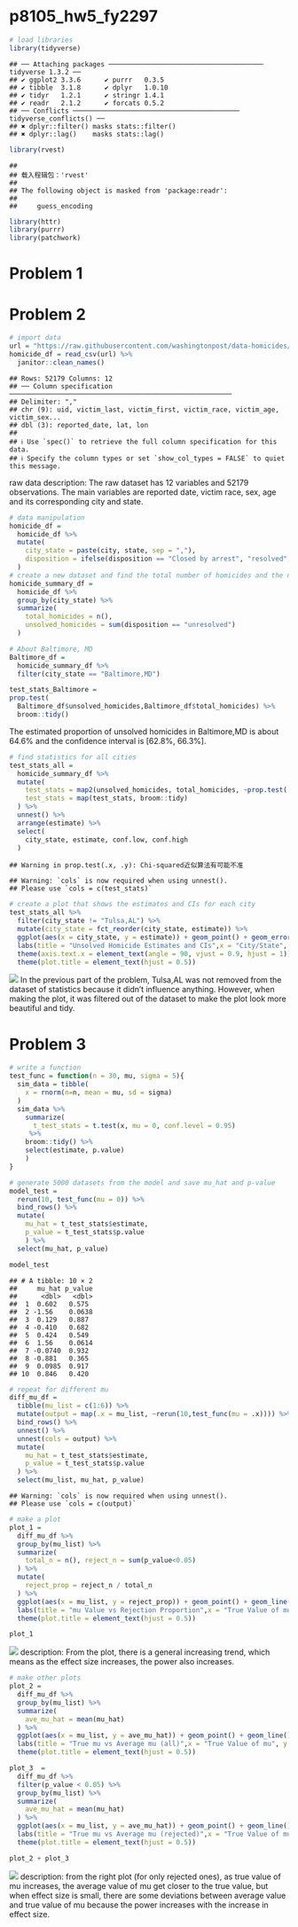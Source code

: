 p8105_hw5_fy2297
================

``` r
# load libraries
library(tidyverse)
```

    ## ── Attaching packages ─────────────────────────────────────── tidyverse 1.3.2 ──
    ## ✔ ggplot2 3.3.6      ✔ purrr   0.3.5 
    ## ✔ tibble  3.1.8      ✔ dplyr   1.0.10
    ## ✔ tidyr   1.2.1      ✔ stringr 1.4.1 
    ## ✔ readr   2.1.2      ✔ forcats 0.5.2 
    ## ── Conflicts ────────────────────────────────────────── tidyverse_conflicts() ──
    ## ✖ dplyr::filter() masks stats::filter()
    ## ✖ dplyr::lag()    masks stats::lag()

``` r
library(rvest)
```

    ## 
    ## 载入程辑包：'rvest'
    ## 
    ## The following object is masked from 'package:readr':
    ## 
    ##     guess_encoding

``` r
library(httr)
library(purrr)
library(patchwork)
```

# Problem 1

# Problem 2

``` r
# import data
url = "https://raw.githubusercontent.com/washingtonpost/data-homicides/master/homicide-data.csv"
homicide_df = read_csv(url) %>% 
  janitor::clean_names()
```

    ## Rows: 52179 Columns: 12
    ## ── Column specification ────────────────────────────────────────────────────────
    ## Delimiter: ","
    ## chr (9): uid, victim_last, victim_first, victim_race, victim_age, victim_sex...
    ## dbl (3): reported_date, lat, lon
    ## 
    ## ℹ Use `spec()` to retrieve the full column specification for this data.
    ## ℹ Specify the column types or set `show_col_types = FALSE` to quiet this message.

raw data description: The raw dataset has 12 variables and 52179
observations. The main variables are reported date, victim race, sex,
age and its corresponding city and state.

``` r
# data manipulation
homicide_df = 
  homicide_df %>% 
  mutate(
    city_state = paste(city, state, sep = ","),
    disposition = ifelse(disposition == "Closed by arrest", "resolved", "unresolved")
  )
# create a new dataset and find the total number of homicides and the number of unsolved homicides within cities
homicide_summary_df =
  homicide_df %>% 
  group_by(city_state) %>% 
  summarize(
    total_homicides = n(),
    unsolved_homicides = sum(disposition == "unresolved")
  )
```

``` r
# About Baltimore, MD
Baltimore_df =  
  homicide_summary_df %>% 
  filter(city_state == "Baltimore,MD")

test_stats_Baltimore = 
prop.test(
  Baltimore_df$unsolved_homicides,Baltimore_df$total_homicides) %>% 
  broom::tidy()
```

The estimated proportion of unsolved homicides in Baltimore,MD is about
64.6% and the confidence interval is \[62.8%, 66.3%\].

``` r
# find statistics for all cities
test_stats_all = 
  homicide_summary_df %>% 
  mutate(
    test_stats = map2(unsolved_homicides, total_homicides, ~prop.test(.x, .y)),
    test_stats = map(test_stats, broom::tidy)
  ) %>% 
  unnest() %>% 
  arrange(estimate) %>% 
  select(
    city_state, estimate, conf.low, conf.high
  )
```

    ## Warning in prop.test(.x, .y): Chi-squared近似算法有可能不准

    ## Warning: `cols` is now required when using unnest().
    ## Please use `cols = c(test_stats)`

``` r
# create a plot that shows the estimates and CIs for each city
test_stats_all %>% 
  filter(city_state != "Tulsa,AL") %>% 
  mutate(city_state = fct_reorder(city_state, estimate)) %>% 
  ggplot(aes(x = city_state, y = estimate)) + geom_point() + geom_errorbar(aes(ymin = conf.low, ymax = conf.high)) +
  labs(title = "Unsolved Homicide Estimates and CIs",x = "City/State", y = "Proportions of Unsolved Homicides") +
  theme(axis.text.x = element_text(angle = 90, vjust = 0.9, hjust = 1)) +
  theme(plot.title = element_text(hjust = 0.5)) 
```

![](p8105_hw5_fy2297_files/figure-gfm/unnamed-chunk-7-1.png)<!-- --> In
the previous part of the problem, Tulsa,AL was not removed from the
dataset of statistics because it didn’t influence anything. However,
when making the plot, it was filtered out of the dataset to make the
plot look more beautiful and tidy.

# Problem 3

``` r
# write a function
test_func = function(n = 30, mu, sigma = 5){
  sim_data = tibble(
    x = rnorm(n=n, mean = mu, sd = sigma)
  )
  sim_data %>% 
    summarize(
      t_test_stats = t.test(x, mu = 0, conf.level = 0.95)
     %>% 
    broom::tidy() %>% 
    select(estimate, p.value)
    )
}

# generate 5000 datasets from the model and save mu_hat and p-value
model_test =
  rerun(10, test_func(mu = 0)) %>% 
  bind_rows() %>% 
  mutate(
    mu_hat = t_test_stats$estimate,
    p_value = t_test_stats$p.value
    ) %>% 
  select(mu_hat, p_value)

model_test
```

    ## # A tibble: 10 × 2
    ##     mu_hat p_value
    ##      <dbl>   <dbl>
    ##  1  0.602   0.575 
    ##  2 -1.56    0.0638
    ##  3  0.129   0.887 
    ##  4 -0.410   0.682 
    ##  5  0.424   0.549 
    ##  6  1.56    0.0614
    ##  7 -0.0740  0.932 
    ##  8 -0.881   0.365 
    ##  9  0.0985  0.917 
    ## 10  0.846   0.420

``` r
# repeat for different mu
diff_mu_df = 
  tibble(mu_list = c(1:6)) %>% 
  mutate(output = map(.x = mu_list, ~rerun(10,test_func(mu = .x)))) %>% 
  bind_rows() %>% 
  unnest() %>% 
  unnest(cols = output) %>% 
  mutate(
    mu_hat = t_test_stats$estimate,
    p_value = t_test_stats$p.value
  ) %>% 
  select(mu_list, mu_hat, p_value)
```

    ## Warning: `cols` is now required when using unnest().
    ## Please use `cols = c(output)`

``` r
# make a plot
plot_1 =
  diff_mu_df %>% 
  group_by(mu_list) %>% 
  summarize(
    total_n = n(), reject_n = sum(p_value<0.05)
  ) %>% 
  mutate(
    reject_prop = reject_n / total_n
  ) %>% 
  ggplot(aes(x = mu_list, y = reject_prop)) + geom_point() + geom_line()+
  labs(title = "mu Value vs Rejection Proportion",x = "True Value of mu", y = "Rejection Proportion") +
  theme(plot.title = element_text(hjust = 0.5)) 

plot_1
```

![](p8105_hw5_fy2297_files/figure-gfm/unnamed-chunk-10-1.png)<!-- -->
description: From the plot, there is a general increasing trend, which
means as the effect size increases, the power also increases.

``` r
# make other plots
plot_2 =
  diff_mu_df %>% 
  group_by(mu_list) %>% 
  summarize(
    ave_mu_hat = mean(mu_hat)
  ) %>% 
  ggplot(aes(x = mu_list, y = ave_mu_hat)) + geom_point() + geom_line()+
  labs(title = "True mu vs Average mu (all)",x = "True Value of mu", y = "Average Value of mu") +
  theme(plot.title = element_text(hjust = 0.5)) 
```

``` r
plot_3  = 
  diff_mu_df %>% 
  filter(p_value < 0.05) %>% 
  group_by(mu_list) %>% 
  summarize(
    ave_mu_hat = mean(mu_hat)
  ) %>% 
  ggplot(aes(x = mu_list, y = ave_mu_hat)) + geom_point() + geom_line()+
  labs(title = "True mu vs Average mu (rejected)",x = "True Value of mu", y = "Average Value of mu") +
  theme(plot.title = element_text(hjust = 0.5)) 
```

``` r
plot_2 + plot_3
```

![](p8105_hw5_fy2297_files/figure-gfm/unnamed-chunk-13-1.png)<!-- -->
description: from the right plot (for only rejected ones), as true value
of mu increases, the average value of mu get closer to the true value,
but when effect size is small, there are some deviations between average
value and true value of mu because the power increases with the increase
in effect size.
